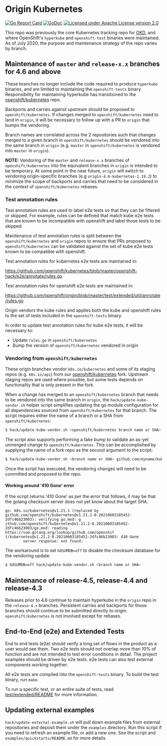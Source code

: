 Origin Kubernetes
=================

[![Go Report Card](https://goreportcard.com/badge/github.com/openshift/origin)](https://goreportcard.com/report/github.com/openshift/origin)
[![GoDoc](https://godoc.org/github.com/openshift/origin?status.png)](https://godoc.org/github.com/openshift/origin)
[![Licensed under Apache License version 2.0](https://img.shields.io/github/license/openshift/origin.svg?maxAge=2592000)](https://www.apache.org/licenses/LICENSE-2.0)

This repo was previously the core Kubernetes tracking repo for
[OKD](https://github.com/openshift/okd), and where OpenShift's
`hyperkube` and `openshift-test` binaries were maintained. As of July
2020, the purpose and maintenance strategy of the repo varies by
branch.

## Maintenance of `master` and `release-x.x` branches for 4.6 and above

These branches no longer include the code required to produce
`hyperkube` binaries, and are limited to maintaining the `openshift-tests`
binary.  Responsibility for maintaining hyperkube has transitioned to
the [openshift/kubernetes](https://github.com/openshift/kubernetes)
repo.

Backports and carries against upstream should be proposed to
`openshift/kubernetes`. If changes merged to `openshift/kubernetes`
need to land in `origin`, it will be necessary to follow up with a PR
to `origin` that bumps the vendoring.

Branch names are correlated across the 2 repositories such that
changes merged to a given branch in `openshift/kubernetes` should be
vendored into the same branch in `origin` (e.g. `master` in
`openshift/kubernetes` is vendored into `master` in `origin`).

**NOTE:** Vendoring of the `master` and `release-x.x` branches of
`openshift/kubernetes` into the equivalent branches in `origin` is
intended to be temporary. At some point in the near future, `origin`
will switch to vendoring origin-specific branches (e.g
`origin-4.6-kubernetes-1.19.2`) to minimize the scope of backports and
carries that need to be considered in the context of
`openshift/kubernetes` rebases.

### Test annotation rules

Test annotation rules are used to label e2e tests so that they can be
filtered or skipped. For example, rules can be defined that match kube
e2e tests that are known to be incompatible with openshift and label
those tests to be skipped.

Maintenance of test annotation rules is split between the
`openshift/kubernetes` and `origin` repos to ensure that PRs proposed
to `openshift/kubernetes` can be validated against the set of kube e2e
tests known to be compatible with openshift.

Test annotation rules for kubernetes e2e tests are maintained in:

https://github.com/openshift/kubernetes/blob/master/openshift-hack/e2e/annotate/rules.go

Test annotation rules for openshift e2e tests are maintained in:

https://github.com/openshift/origin/blob/master/test/extended/util/annotate/rules.go

Origin vendors the kube rules and applies both the kube and openshift
rules to the set of tests included in the `openshift-tests` binary.

In order to update test annotation rules for kube e2e tests, it will
be necessary to:

 - Update `rules.go` in `openshift/kubernetes`
 - Bump the version of `openshift/kubernetes` vendored in origin

### Vendoring from `openshift/kubernetes`

These origin branches vendor `k8s.io/kubernetes` and some of its
staging repos (e.g. `k8s.io/api`) from our
[openshift/kubernetes](https://github.com/openshift/kubernetes) fork.
Upstream staging repos are used where possible, but some tests depends
on functionality that is only present in the fork.

When a change has merged to an `openshift/kubernetes` branch that
needs to be vendored into the same branch in `origin`, the
`hack/update-kube-vendor.sh` helper script simplifies updating the go
module configuration for all dependencies sourced from
`openshift/kubernetes` for that branch. The script requires either the
name of a branch or a SHA from `openshift/kubernetes`:

```bash
$ hack/update-kube-vendor.sh <openshift/kubernetes branch name or SHA>
```

The script also supports performing a fake bump to validate an as-yet
unmerged change to `openshift/kubernetes`. This can be accomplished by
supplying the name of a fork repo as the second argument to the
script:

```bash
$ hack/update-kube-vendor.sh <branch name or SHA> github.com/myname/kubernetes
```

Once the script has executed, the vendoring changes will need to be
committed and proposed to the repo.

#### Working around '410 Gone' error

If the script returns '410 Gone' as per the error that follows, it may
be that the golang checksum server does not yet know about the target
SHA.

```
go: k8s.io/kubernetes@v1.21.1 (replaced by github.com/openshift/kubernetes@v1.21.2-0.20210603185452-2dfc46b23003): verifying go.mod: g
ithub.com/openshift/kubernetes@v1.21.2-0.20210603185452-2dfc46b23003/go.mod: reading https://sum.golang.org/lookup/github.com/openshif
t/kubernetes@v1.21.2-0.20210603185452-2dfc46b23003: 410 Gone
        server response: not found:
```

The workaround is to set `GOSUMDB=off` to disable the checksum
database for the vendoring update:

```bash
$ GOSUMDB=off hack/update-kube-vendor.sh <branch name or SHA>
```

## Maintenance of release-4.5, release-4.4 and release-4.3

Releases prior to 4.6 continue to maintain hyperkube in the `origin`
repo in the `release-4.x` branches. Persistent carries and backports
for those branches should continue to be submitted directly to
origin. `openshift/kubernetes` is not involved except for rebases.

## End-to-End (e2e) and Extended Tests

End to end tests (e2e) should verify a long set of flows in the
product as a user would see them.  Two e2e tests should not overlap
more than 10% of function and are not intended to test error
conditions in detail. The project examples should be driven by e2e
tests. e2e tests can also test external components working together.

All e2e tests are compiled into the `openshift-tests` binary.
To build the test binary, run `make`.

To run a specific test, or an entire suite of tests, read
[test/extended/README](https://github.com/openshift/origin/blob/master/test/extended/README.md)
for more information.

## Updating external examples

`hack/update-external-example.sh` will pull down example files from external
repositories and deposit them under the `examples` directory.
Run this script if you need to refresh an example file, or add a new one.  See
the script and `examples/quickstarts/README.md` for more details.
